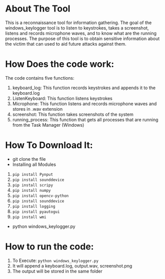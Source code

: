 # About The Tool

This is a reconnaissance tool for information gathering. The goal of the windows_keylogger tool is to listen to keystrokes, takes a screenshot, listens and records microphone waves, and to know what are the running processes. The purpose of this tool is to obtain sensitive information about the victim that can used to aid future attacks against them.

# How Does the code work:

The code contains five functions:

1. keyboard_log: This function records keystrokes and appends it to the keyboard.log 
2. ListenKeyboard: This function listens keystrokes
3. Microphone: This function listens and records microphone waves and stores in .wav extension 
4. screenshot: This function takes screenshots of the system
5. running_process: This function that gets all processes that are running from the Task Manager (Windows)

# How To Download It:

* git clone the file
* Installing all Modules 
1. ```pip install Pynput```
2. ```pip install sounddevice```
3. ```pip install scripy```
4. ```pip install numpy```
5. ```pip install opencv-python```
6. ```pip install sounddevice```
7. ```pip install logging```
8. ```pip install pyautogui```
9. ```pip install wmi```
* python windows_keylogger.py

# How to run the code:

1. To Execute: ```python windows_keylogger.py```
2. It will append a keyboard.log, output.wav, screenshot.png
3. The output will be stored in the same folder




